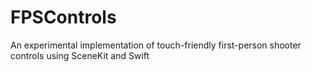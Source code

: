 FPSControls
===========

An experimental implementation of touch-friendly first-person shooter controls using SceneKit and Swift
